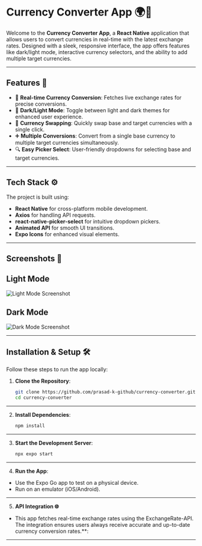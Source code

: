 # Currency Converter App 🌍💱

Welcome to the **Currency Converter App**, a **React Native** application that allows users to convert currencies in real-time with the latest exchange rates. Designed with a sleek, responsive interface, the app offers features like dark/light mode, interactive currency selectors, and the ability to add multiple target currencies.

---

## Features 🎯

- 🚀 **Real-time Currency Conversion**: Fetches live exchange rates for precise conversions.
- 🌙 **Dark/Light Mode**: Toggle between light and dark themes for enhanced user experience.
- 🔄 **Currency Swapping**: Quickly swap base and target currencies with a single click.
- ➕ **Multiple Conversions**: Convert from a single base currency to multiple target currencies simultaneously.
- 🔍 **Easy Picker Select**: User-friendly dropdowns for selecting base and target currencies.

---

## Tech Stack ⚙️

The project is built using:

- **React Native** for cross-platform mobile development.
- **Axios** for handling API requests.
- **react-native-picker-select** for intuitive dropdown pickers.
- **Animated API** for smooth UI transitions.
- **Expo Icons** for enhanced visual elements.

---

## Screenshots 📸

## Light Mode
![Light Mode Screenshot](https://via.placeholder.com/400x800?text=Light+Mode)

## Dark Mode
![Dark Mode Screenshot](https://via.placeholder.com/400x800?text=Dark+Mode)

---

## Installation & Setup 🛠️

Follow these steps to run the app locally:

1. **Clone the Repository**:
   ```bash
   git clone https://github.com/prasad-k-github/currency-converter.git
   cd currency-converter

---

2. **Install Dependencies**:
   ```bash
   npm install

---

3. **Start the Development Server**:
   ```bash
   npx expo start

---

4. **Run the App**:
- Use the Expo Go app to test on a physical device.
- Run on an emulator (iOS/Android).

---

5. **API Integration 🌐**
- This app fetches real-time exchange rates using the ExchangeRate-API. The integration ensures users always receive accurate and up-to-date currency conversion rates.**:

---
